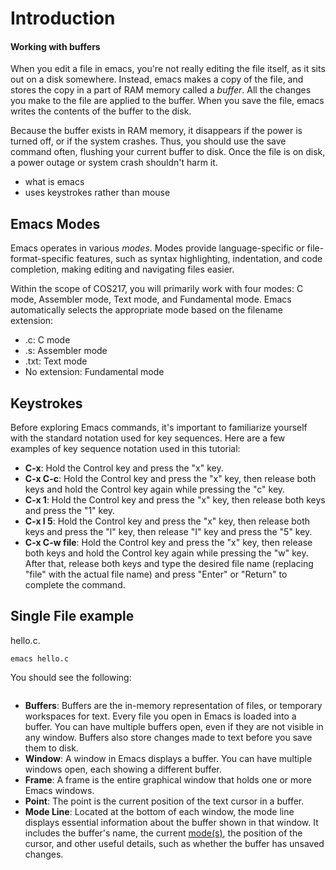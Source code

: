 # Introduction

#### Working with buffers

When you edit a file in emacs, you're not really editing the file itself, as it sits out on a disk somewhere. Instead, emacs makes a copy of the file, and stores the copy in a part of RAM memory called a _buffer_. All the changes you make to the file are applied to the buffer. When you save the file, emacs writes the contents of the buffer to the disk.

Because the buffer exists in RAM memory, it disappears if the power is turned off, or if the system crashes. Thus, you should use the save command often, flushing your current buffer to disk. Once the file is on disk, a power outage or system crash shouldn't harm it.

* what is emacs
* uses keystrokes rather than mouse&#x20;

## Emacs Modes

Emacs operates in various _modes_. Modes provide language-specific or file-format-specific features, such as syntax highlighting, indentation, and code completion, making editing and navigating files easier.&#x20;

Within the scope of COS217, you will primarily work with four modes: C mode, Assembler mode, Text mode, and Fundamental mode. Emacs automatically selects the appropriate mode based on the filename extension:

* .c: C mode
* .s: Assembler mode
* .txt: Text mode
* No extension: Fundamental mode

## Keystrokes&#x20;

Before exploring Emacs commands, it's important to familiarize yourself with the standard notation used for key sequences. Here are a few examples of key sequence notation used in this tutorial:

* **C-x**: Hold the Control key and press the "x" key.
* **C-x C-c**: Hold the Control key and press the "x" key, then release both keys and hold the Control key again while pressing the "c" key.
* **C-x 1**: Hold the Control key and press the "x" key, then release both keys and press the "1" key.
* **C-x l 5**: Hold the Control key and press the "x" key, then release both keys and press the "l" key, then release "I" key and press the "5" key.
* **C-x C-w file**: Hold the Control key and press the "x" key, then release both keys and hold the Control key again while pressing the "w" key. After that, release both keys and type the desired file name (replacing "file" with the actual file name) and press "Enter" or "Return" to complete the command.&#x20;



## Single File example

hello.c.&#x20;

```
emacs hello.c
```

You should see the following:

<figure><img src="../.gitbook/assets/Screenshot 2024-03-14 at 9.18.48 PM.png" alt=""><figcaption></figcaption></figure>

* **Buffers**: Buffers are the in-memory representation of files, or temporary workspaces for text. Every file you open in Emacs is loaded into a buffer. You can have multiple buffers open, even if they are not visible in any window. Buffers also store changes made to text before you save them to disk.
* **Window**: A window in Emacs displays a buffer. You can have multiple windows open, each showing a different buffer.
* **Frame**: A frame is the entire graphical window that holds one or more Emacs windows.
* **Point**: The point is the current position of the text cursor in a buffer.
* **Mode Line**: Located at the bottom of each window, the mode line displays essential information about the buffer shown in that window. It includes the buffer's name, the current [mode(s)](broken-reference), the position of the cursor, and other useful details, such as whether the buffer has unsaved changes.
